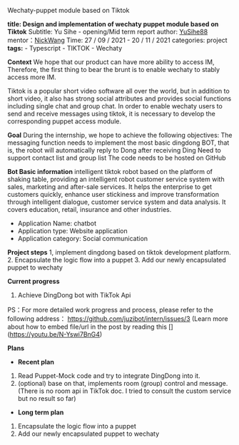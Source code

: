 Wechaty-puppet module based on Tiktok   
   

 **title: Design and implementation of wechaty puppet module based on Tiktok**
    Subtitle: Yu Sihe - opening/Mid term report
    author: [YuSihe88](https://github.com/YuSihe88)
    mentor：[NickWang](https://github.com/hcfw007)
    Time: 27 / 09 / 2021 - 20 / 11 / 2021
    categories: project
    **tags:**
      - Typescript
      - TIKTOK
      - Wechaty
   



**Context**
We hope that our product can have more ability to access IM, Therefore, the first thing to bear the brunt is to enable wechaty to stably access more IM.

Tiktok is a popular short video software all over the world, but in addition to short video, it also has strong social attributes and provides social functions including single chat and group chat.
In order to enable wechaty users to send and receive messages using tiktok, it is necessary to develop the corresponding puppet access module.

**Goal**
During the internship, we hope to achieve the following objectives:
The messaging function needs to implement the most basic dingdong BOT, that is, the robot will automatically reply to Dong after receiving Ding
Need to support contact list and group list
The code needs to be hosted on GitHub

**Bot Basic information**
intelligent tiktok robot based on the platform of shaking table, providing an intelligent robot customer service system with sales, marketing and after-sale services. It helps the enterprise to get customers quickly, enhance user stickiness and improve transformation through intelligent dialogue, customer service system and data analysis. It covers education, retail, insurance and other industries.
* Application Name: chatbot
* Application type: Website application
* Application category: Social communication

**Project steps**
1, implement dingdong based on tiktok development platform.
2. Encapsulate the logic flow into a puppet
3. Add our newly encapsulated puppet to wechaty

**Current progress**
1. Achieve DingDong bot with TikTok Api

PS：For more detailed work progress and process, please refer to the following address：
https://github.com/juzibot/intern/issues/3
(Learn more about how to embed file/url in the post by reading this []
(https://youtu.be/N-Yswi7BnG4)


**Plans**
* **Recent plan**
1. Read Puppet-Mock code and try to integrate DingDong into it.
2. (optional) base on that, implements room (group) control and message. (There is no room api in TikTok doc. I tried to consult the custom service but no result so far)

* **Long term plan**
1. Encapsulate the logic flow into a puppet
2. Add our newly encapsulated puppet to wechaty


   
  